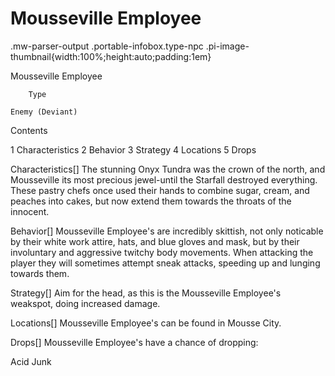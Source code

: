 # Mousseville Employee

.mw-parser-output .portable-infobox.type-npc .pi-image-thumbnail{width:100%;height:auto;padding:1em}

Mousseville Employee


	
		
		
	
	


	

	
		Type
	
	Enemy (Deviant)




Contents

1 Characteristics
2 Behavior
3 Strategy
4 Locations
5 Drops



Characteristics[]
The stunning Onyx Tundra was the crown of the north, and Mousseville its most precious jewel-until the Starfall destroyed everything. These pastry chefs once used their hands to combine sugar, cream, and peaches into cakes, but now extend them towards the throats of the innocent.

Behavior[]
Mousseville Employee's are incredibly skittish, not only noticable by their white work attire, hats, and blue gloves and mask, but by their involuntary and aggressive twitchy body movements. When attacking the player they will sometimes attempt sneak attacks, speeding up and lunging towards them.

Strategy[]
Aim for the head, as this is the Mousseville Employee's weakspot, doing increased damage.

Locations[]
Mousseville Employee's can be found in Mousse City.

Drops[]
Mousseville Employee's have a chance of dropping:

Acid
Junk
